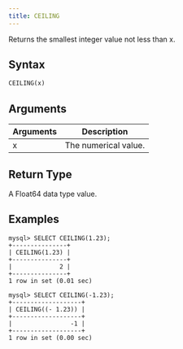 ```yaml
---
title: CEILING
---
```


Returns the smallest integer value not less than x.

## Syntax

```sql
CEILING(x)
```

## Arguments

| Arguments   | Description |
| ----------- | ----------- |
| x | The numerical value. |

## Return Type

A Float64 data type value.


## Examples

```
mysql> SELECT CEILING(1.23);
+---------------+
| CEILING(1.23) |
+---------------+
|             2 |
+---------------+
1 row in set (0.01 sec)

mysql> SELECT CEILING(-1.23);
+-------------------+
| CEILING((- 1.23)) |
+-------------------+
|                -1 |
+-------------------+
1 row in set (0.00 sec)
```
